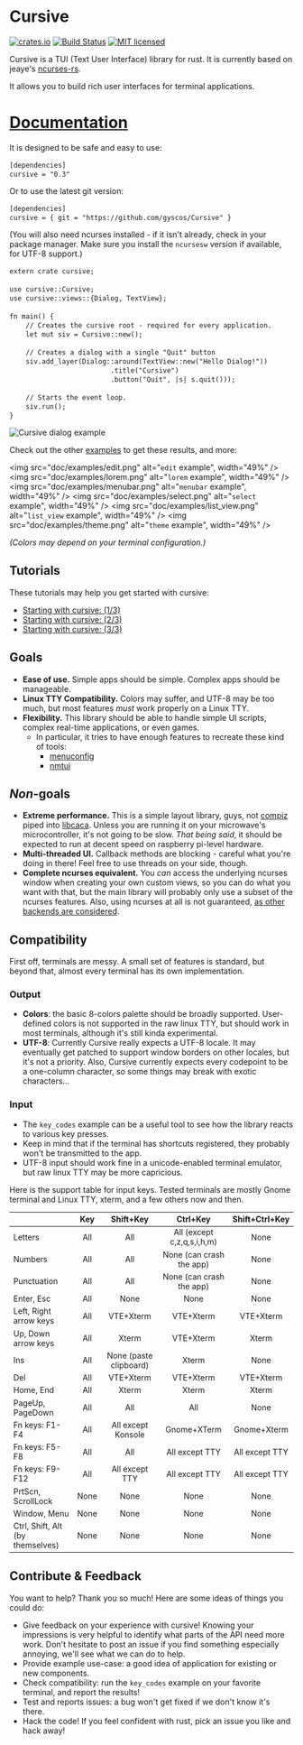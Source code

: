 # Cursive

[![crates.io](https://meritbadge.herokuapp.com/cursive)](https://crates.io/crates/cursive)
[![Build Status](https://travis-ci.org/gyscos/Cursive.svg?branch=master)](https://travis-ci.org/gyscos/Cursive)
[![MIT licensed](https://img.shields.io/badge/license-MIT-blue.svg)](./LICENSE)

Cursive is a TUI (Text User Interface) library for rust. It is currently based on jeaye's [ncurses-rs](https://github.com/jeaye/ncurses-rs).

It allows you to build rich user interfaces for terminal applications.

# [Documentation](http://gyscos.github.io/Cursive/cursive/index.html)

It is designed to be safe and easy to use:

```
[dependencies]
cursive = "0.3"
```

Or to use the latest git version:

```
[dependencies]
cursive = { git = "https://github.com/gyscos/Cursive" }
```

(You will also need ncurses installed - if it isn't already, check in your package manager. Make sure you install the `ncursesw` version if available, for UTF-8 support.)

```rust,no_run
extern crate cursive;

use cursive::Cursive;
use cursive::views::{Dialog, TextView};

fn main() {
    // Creates the cursive root - required for every application.
    let mut siv = Cursive::new();

    // Creates a dialog with a single "Quit" button
    siv.add_layer(Dialog::around(TextView::new("Hello Dialog!"))
                         .title("Cursive")
                         .button("Quit", |s| s.quit()));

    // Starts the event loop.
    siv.run();
}
```

![Cursive dialog example](https://raw.githubusercontent.com/Gyscos/Cursive/master/doc/cursive_example.png)

Check out the other [examples](https://github.com/gyscos/Cursive/tree/master/examples) to get these results, and more:

<img src="doc/examples/edit.png" alt="`edit` example", width="49%" />
<img src="doc/examples/lorem.png" alt="`lorem` example", width="49%" />
<img src="doc/examples/menubar.png" alt="`menubar` example", width="49%" />
<img src="doc/examples/select.png" alt="`select` example", width="49%" />
<img src="doc/examples/list_view.png" alt="`list_view` example", width="49%" />
<img src="doc/examples/theme.png" alt="`theme` example", width="49%" />

_(Colors may depend on your terminal configuration.)_

## Tutorials

These tutorials may help you get started with cursive:

* [Starting with cursive: (1/3)](https://github.com/gyscos/Cursive/tree/master/doc/tutorial_1.md)
* [Starting with cursive: (2/3)](https://github.com/gyscos/Cursive/tree/master/doc/tutorial_2.md)
* [Starting with cursive: (3/3)](https://github.com/gyscos/Cursive/tree/master/doc/tutorial_3.md)

## Goals

* **Ease of use.** Simple apps should be simple. Complex apps should be manageable.
* **Linux TTY Compatibility.** Colors may suffer, and UTF-8 may be too much, but most features *must* work properly on a Linux TTY.
* **Flexibility.** This library should be able to handle simple UI scripts, complex real-time applications, or even games.
    * In particular, it tries to have enough features to recreate these kind of tools:
        * [menuconfig](http://en.wikipedia.org/wiki/Menuconfig#/media/File:Linux_x86_3.10.0-rc2_Kernel_Configuration.png)
        * [nmtui](https://access.redhat.com/documentation/en-US/Red_Hat_Enterprise_Linux/7/html/Networking_Guide/sec-Configure_a_Network_Team_Using_the_Text_User_Interface_nmtui.html)

## _Non_-goals

* **Extreme performance.** This is a simple layout library, guys, not [compiz](https://www.google.com/search?q=compiz&tbm=isch) piped into [libcaca](https://www.google.com/search?q=libcaca&tbm=isch). Unless you are running it on your microwave's microcontroller, it's not going to be slow. *That being said*, it should be expected to run at decent speed on raspberry pi-level hardware.
* **Multi-threaded UI.** Callback methods are blocking - careful what you're doing in there! Feel free to use threads on your side, though.
* **Complete ncurses equivalent.** You _can_ access the underlying ncurses window when creating your own custom views, so you can do what you want with that, but the main library will probably only use a subset of the ncurses features. Also, using ncurses at all is not guaranteed, [as other backends are considered](https://github.com/gyscos/Cursive/issues/34).

## Compatibility

First off, terminals are messy. A small set of features is standard, but beyond that, almost every terminal has its own implementation.

### Output

* **Colors**: the basic 8-colors palette should be broadly supported. User-defined colors is not supported in the raw linux TTY, but should work in most terminals, although it's still kinda experimental.
* **UTF-8**: Currently Cursive really expects a UTF-8 locale. It may eventually get patched to support window borders on other locales, but it's not a priority.
Also, Cursive currently expects every codepoint to be a one-column character, so some things may break with exotic characters...

### Input

* The `key_codes` example can be a useful tool to see how the library reacts to various key presses.
* Keep in mind that if the terminal has shortcuts registered, they probably won't be transmitted to the app.
* UTF-8 input should work fine in a unicode-enabled terminal emulator, but raw linux TTY may be more capricious.

Here is the support table for input keys. Tested terminals are mostly Gnome terminal and Linux TTY, xterm, and a few others now and then.

|                          | Key  | Shift+Key              | Ctrl+Key                   | Shift+Ctrl+Key  |
|--------------------------|:----:|:----------------------:|:--------------------------:|:---------------:|
| Letters                  | All  | All                    | All (except c,z,q,s,i,h,m) | None            |
| Numbers                  | All  | All                    | None (can crash the app)   | None            |
| Punctuation              | All  | All                    | None (can crash the app)   | None            |
| Enter, Esc               | All  | None                   | None                       | None            |
| Left, Right arrow keys   | All  | VTE+Xterm              | VTE+Xterm                  | VTE+Xterm       |
| Up, Down arrow keys      | All  | Xterm                  | VTE+Xterm                  | Xterm           |
| Ins                      | All  | None (paste clipboard) | Xterm                      | None            |
| Del                      | All  | VTE+Xterm              | VTE+Xterm                  | VTE+Xterm       |
| Home, End                | All  | Xterm                  | Xterm                      | Xterm           |
| PageUp, PageDown         | All  | All                    | All                        | None            |
| Fn keys: F1-F4           | All  | All except Konsole     | Gnome+XTerm                | Gnome+Xterm     |
| Fn keys: F5-F8           | All  | All                    | All except TTY             | All except TTY  |
| Fn keys: F9-F12          | All  | All except TTY         | All except TTY             | All except TTY  |
| PrtScn, ScrollLock       | None | None                   | None                       | None            |
| Window, Menu             | None | None                   | None                       | None            |
| Ctrl, Shift, Alt  (by themselves)          | None | None                   | None                       | None            |
## Contribute & Feedback

You want to help? Thank you so much! Here are some ideas of things you could do:

* Give feedback on your experience with cursive! Knowing your impressions is very
  helpful to identify what parts of the API need more work. Don't hesitate to
  post an issue if you find something especially annoying, we'll see what we can do to help.
* Provide example use-case: a good idea of application for existing or new components.
* Check compatibility: run the `key_codes` example on your favorite terminal, and report the results!
* Test and reports issues: a bug won't get fixed if we don't know it's there.
* Hack the code! If you feel confident with rust, pick an issue you like and hack away!
